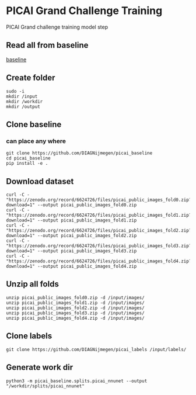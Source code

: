 # PICAI Grand Challenge Training
PICAI Grand challenge training model step

## Read all from baseline
[baseline](https://github.com/DIAGNijmegen/picai_baseline)

## Create folder
```
sudo -i
mkdir /input
mkdir /workdir
mkdir /output
```

## Clone baseline
### can place any where
```
git clone https://github.com/DIAGNijmegen/picai_baseline
cd picai_baseline
pip install -e .
```

## Download dataset
```
curl -C - "https://zenodo.org/record/6624726/files/picai_public_images_fold0.zip?download=1" --output picai_public_images_fold0.zip
curl -C - "https://zenodo.org/record/6624726/files/picai_public_images_fold1.zip?download=1" --output picai_public_images_fold1.zip
curl -C - "https://zenodo.org/record/6624726/files/picai_public_images_fold2.zip?download=1" --output picai_public_images_fold2.zip
curl -C - "https://zenodo.org/record/6624726/files/picai_public_images_fold3.zip?download=1" --output picai_public_images_fold3.zip
curl -C - "https://zenodo.org/record/6624726/files/picai_public_images_fold4.zip?download=1" --output picai_public_images_fold4.zip
```

## Unzip all folds
```
unzip picai_public_images_fold0.zip -d /input/images/
unzip picai_public_images_fold1.zip -d /input/images/
unzip picai_public_images_fold2.zip -d /input/images/
unzip picai_public_images_fold3.zip -d /input/images/
unzip picai_public_images_fold4.zip -d /input/images/
```

## Clone labels
```
git clone https://github.com/DIAGNijmegen/picai_labels /input/labels/
```

## Generate work dir
```
python3 -m picai_baseline.splits.picai_nnunet --output "/workdir/splits/picai_nnunet"
```
